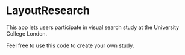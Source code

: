 # LayoutResearch

This app lets users participate in visual search study at the University College London.

Feel free to use this code to create your own study.
